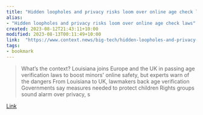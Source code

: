 ```yaml
---
title: "Hidden loopholes and privacy risks loom over online age check laws"
alias:
- "Hidden loopholes and privacy risks loom over online age check laws"
created: 2023-08-12T21:43:11+10:00
modified: 2023-08-13T00:11:49+10:00
link:  "https://www.context.news/big-tech/hidden-loopholes-and-privacy-risks-loom-over-online-age-check-laws"
tags:
- bookmark
---
```


> What’s the context? Louisiana joins Europe and the UK in passing age verification laws to boost minors' online safety, but experts warn of the dangers From Louisiana to UK, lawmakers back age verification Governments say measures needed to protect children Rights groups sound alarm over privacy, s

[Link](https://www.context.news/big-tech/hidden-loopholes-and-privacy-risks-loom-over-online-age-check-laws)